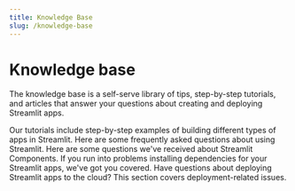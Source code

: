 ```yaml
---
title: Knowledge Base
slug: /knowledge-base
---
```


# Knowledge base

The knowledge base is a self-serve library of tips, step-by-step tutorials, and articles that answer your questions about creating and deploying Streamlit apps.

<InlineCalloutContainer>
  <InlineCallout
    color="darkBlue-70"
    icon="local_library"
    bold="Tutorials."
    href="/knowledge-base/tutorials"
  >Our tutorials include step-by-step examples of building different types of apps in Streamlit.</InlineCallout>
  <InlineCallout
    color="darkBlue-70"
    icon="auto_awesome"
    bold="Using Streamlit."
    href="/knowledge-base/using-streamlit"
  >Here are some frequently asked questions about using Streamlit.</InlineCallout>
  <InlineCallout
    color="darkBlue-70"
    icon="build"
    bold="Streamlit Components."
    href="/knowledge-base/components"
  >Here are some questions we've received about Streamlit Components.</InlineCallout>
  <InlineCallout
    color="darkBlue-70"
    icon="downloading"
    bold="Installing dependencies."
    href="/knowledge-base/dependencies"
  >If you run into problems installing dependencies for your Streamlit apps, we've got you covered.</InlineCallout>
  <InlineCallout
    color="darkBlue-70"
    icon="report"
    bold="Deployment issues."
    href="/knowledge-base/deploy"
  >Have questions about deploying Streamlit apps to the cloud? This section covers deployment-related issues.</InlineCallout>
</InlineCalloutContainer>
